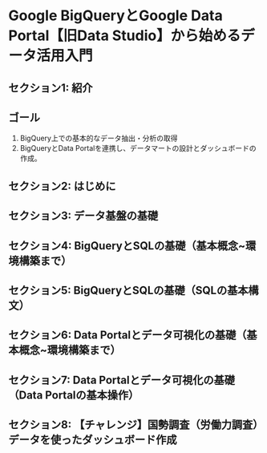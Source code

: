 # Google BigQueryとGoogle Data Portal【旧Data Studio】から始めるデータ活用入門

## セクション1: 紹介
## ゴール
1. BigQuery上での基本的なデータ抽出・分析の取得
2. BigQueryとData Portalを連携し、データマートの設計とダッシュボードの作成。

## セクション2: はじめに


## セクション3: データ基盤の基礎


## セクション4: BigQueryとSQLの基礎（基本概念~環境構築まで）


## セクション5: BigQueryとSQLの基礎（SQLの基本構文）


## セクション6: Data Portalとデータ可視化の基礎（基本概念~環境構築まで）


## セクション7: Data Portalとデータ可視化の基礎（Data Portalの基本操作）


## セクション8: 【チャレンジ】国勢調査（労働力調査）データを使ったダッシュボード作成

